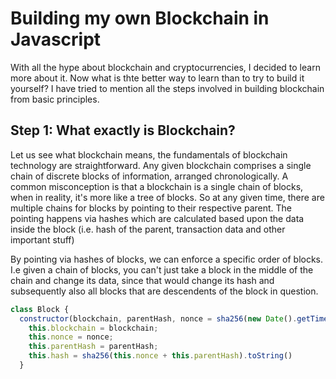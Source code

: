 # Building my own Blockchain in Javascript
With all the hype about blockchain and cryptocurrencies, I decided to learn more about it. Now what is thte better way to learn than to try to build it yourself?
I have tried to mention all the steps involved in building blockchain from basic principles. 

## Step 1: What exactly is Blockchain?

Let us see what blockchain means, the fundamentals of blockchain technology are straightforward. Any given blockchain comprises a single chain of discrete blocks of information, arranged chronologically.
A common misconception is that a blockchain is a single chain of blocks, when in reality, it's more like a tree of blocks. So at any given time, there are multiple chains for blocks by pointing to their respective parent. The pointing happens via hashes which are calculated based upon the data inside the block (i.e. hash of the parent, transaction data and other important stuff)

By pointing via hashes of blocks, we can enforce a specific order of blocks. I.e given a chain of blocks, you can't just take a block in the middle of the chain and change its data, since that would change its hash and subsequently also all blocks that are descendents of the block in question.

```javascript
class Block {
  constructor(blockchain, parentHash, nonce = sha256(new Date().getTime().toString()).toString()) {
    this.blockchain = blockchain;
    this.nonce = nonce;
    this.parentHash = parentHash;
    this.hash = sha256(this.nonce + this.parentHash).toString()
  }
```
